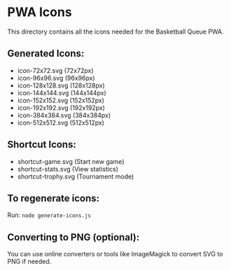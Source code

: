 # PWA Icons

This directory contains all the icons needed for the Basketball Queue PWA.

## Generated Icons:
- icon-72x72.svg (72x72px)
- icon-96x96.svg (96x96px)
- icon-128x128.svg (128x128px)
- icon-144x144.svg (144x144px)
- icon-152x152.svg (152x152px)
- icon-192x192.svg (192x192px)
- icon-384x384.svg (384x384px)
- icon-512x512.svg (512x512px)

## Shortcut Icons:
- shortcut-game.svg (Start new game)
- shortcut-stats.svg (View statistics) 
- shortcut-trophy.svg (Tournament mode)

## To regenerate icons:
Run: `node generate-icons.js`

## Converting to PNG (optional):
You can use online converters or tools like ImageMagick to convert SVG to PNG if needed.
